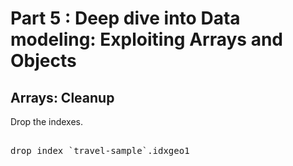 # Part 5 : Deep dive into Data modeling: Exploiting Arrays and Objects

## Arrays: Cleanup  


Drop the indexes.


<pre id="example"> 
drop index `travel-sample`.idxgeo1
</pre>

